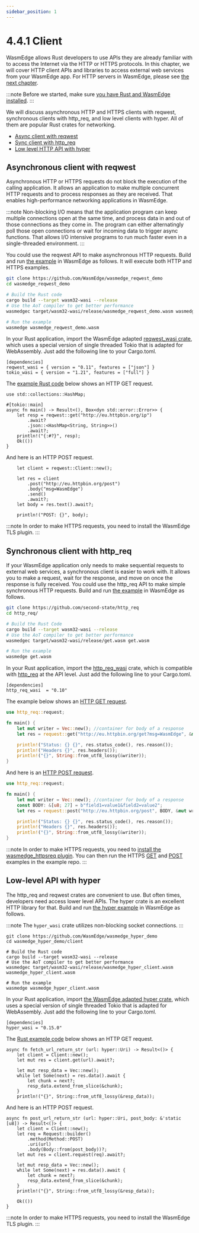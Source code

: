 ```yaml
---
sidebar_position: 1
---
```


# 4.4.1 Client

WasmEdge allows Rust developers to use APIs they are already familiar with to access the Internet via the HTTP or HTTPS protocols. In this chapter, we will cover HTTP client APIs and libraries to access external web services from your WasmEdge app. For HTTP servers in WasmEdge, please see [the next chapter](server).

<!-- prettier-ignore -->
:::note
Before we started, make sure [you have Rust and WasmEdge installed](../setup).
:::

We will discuss asynchronous HTTP and HTTPS clients with reqwest, synchronous clients with http_req, and low level clients with hyper. All of them are popular Rust crates for networking.

-   [Async client with reqwest](#asynchronous-client-with-reqwest)
-   [Sync client with http_req](#synchronous-client-with-http-req)
-   [Low level HTTP API with hyper](#low-level-api-with-hyper)

## Asynchronous client with reqwest

Asynchronous HTTP or HTTPS requests do not block the execution of the calling application. It allows an application to make multiple concurrent HTTP requests and to process responses as they are received. That enables high-performance networking applications in WasmEdge.

<!-- prettier-ignore -->
:::note
Non-blocking I/O means that the application program can keep multiple connections open at the same time, and process data in and out of those connections as they come in. The program can either alternatingly poll those open connections or wait for incoming data to trigger async functions. That allows I/O intensive programs to run much faster even in a single-threaded environment.
:::

You could use the reqwest API to make asynchronous HTTP requests. Build and run [the example](https://github.com/WasmEdge/wasmedge_reqwest_demo/) in WasmEdge as follows. It will execute both HTTP and HTTPS examples.

```bash
git clone https://github.com/WasmEdge/wasmedge_reqwest_demo
cd wasmedge_reqwest_demo

# Build the Rust code
cargo build --target wasm32-wasi --release
# Use the AoT compiler to get better performance
wasmedgec target/wasm32-wasi/release/wasmedge_reqwest_demo.wasm wasmedge_reqwest_demo.wasm

# Run the example
wasmedge wasmedge_reqwest_demo.wasm
```

In your Rust application, import the WasmEdge adapted [reqwest_wasi crate](https://crates.io/crates/reqwest_wasi), which uses a special version of single threaded Tokio that is adapted for WebAssembly. Just add the following line to your Cargo.toml.

```
[dependencies]
reqwest_wasi = { version = "0.11", features = ["json"] }
tokio_wasi = { version = "1.21", features = ["full"] }
```

The [example Rust code](https://github.com/WasmEdge/wasmedge_reqwest_demo/blob/main/src/main.rs) below shows an HTTP GET request.

```
use std::collections::HashMap;

#[tokio::main]
async fn main() -> Result<(), Box<dyn std::error::Error>> {
    let resp = reqwest::get("http://eu.httpbin.org/ip")
        .await?
        .json::<HashMap<String, String>>()
        .await?;
    println!("{:#?}", resp);
    Ok(())
}
```

And here is an HTTP POST request.

```
    let client = reqwest::Client::new();

    let res = client
        .post("http://eu.httpbin.org/post")
        .body("msg=WasmEdge")
        .send()
        .await?;
    let body = res.text().await?;

    println!("POST: {}", body);
```

<!-- prettier-ignore -->
:::note
In order to make HTTPS requests, you need to install the WasmEdge TLS plugin.
:::

## Synchronous client with http_req

If your WasmEdge application only needs to make sequential requests to external web services, a synchronous client is easier to work with. It allows you to make a request, wait for the response, and move on once the response is fully received. You could use the http_req API to make simple synchronous HTTP requests. Build and run [the example](https://github.com/second-state/http_req/) in WasmEdge as follows.

```bash
git clone https://github.com/second-state/http_req
cd http_req/

# Build the Rust Code
cargo build --target wasm32-wasi --release
# Use the AoT compiler to get better performance
wasmedgec target/wasm32-wasi/release/get.wasm get.wasm

# Run the example
wasmedge get.wasm
```

In your Rust application, import the [http_req_wasi](https://crates.io/crates/http_req_wasi) crate, which is compatible with [http_req](https://github.com/jayjamesjay/http_req) at the API level. Just add the following line to your Cargo.toml.

```
[dependencies]
http_req_wasi  = "0.10"
```

The example below shows an [HTTP GET request](https://github.com/second-state/http_req/blob/master/examples/get.rs).

```rust
use http_req::request;

fn main() {
    let mut writer = Vec::new(); //container for body of a response
    let res = request::get("http://eu.httpbin.org/get?msg=WasmEdge", &mut writer).unwrap();

    println!("Status: {} {}", res.status_code(), res.reason());
    println!("Headers {}", res.headers());
    println!("{}", String::from_utf8_lossy(&writer));
}
```

And here is an [HTTP POST request](https://github.com/second-state/http_req/blob/master/examples/post.rs).

```rust
use http_req::request;

fn main() {
    let mut writer = Vec::new(); //container for body of a response
    const BODY: &[u8; 27] = b"field1=value1&field2=value2";
    let res = request::post("http://eu.httpbin.org/post", BODY, &mut writer).unwrap();

    println!("Status: {} {}", res.status_code(), res.reason());
    println!("Headers {}", res.headers());
    println!("{}", String::from_utf8_lossy(&writer));
}
```

<!-- prettier-ignore -->
:::note
In order to make HTTPS requests, you need to [install the wasmedge_httpsreq plugin](../../build-and-run/install#wasmedge-httpsreq-plugin). You can then run the HTTPS [GET](https://github.com/second-state/http_req/blob/master/examples/get_https.rs) and [POST](https://github.com/second-state/http_req/blob/master/examples/post_https.rs) examples in the example repo.
:::

## Low-level API with hyper

The http_req and reqwest crates are convenient to use. But often times, developers need access lower level APIs. The hyper crate is an excellent HTTP library for that. Build and run [the hyper example](https://github.com/WasmEdge/wasmedge_hyper_demo/) in WasmEdge as follows.

<!-- prettier-ignore -->
:::note
The `hyper_wasi` crate utilizes non-blocking socket connections.
:::

```
git clone https://github.com/WasmEdge/wasmedge_hyper_demo
cd wasmedge_hyper_demo/client

# Build the Rust code
cargo build --target wasm32-wasi --release
# Use the AoT compiler to get better performance
wasmedgec target/wasm32-wasi/release/wasmedge_hyper_client.wasm wasmedge_hyper_client.wasm

# Run the example
wasmedge wasmedge_hyper_client.wasm
```

In your Rust application, import [the WasmEdge adapted hyper crate](https://crates.io/crates/hyper_wasi), which uses a special version of single threaded Tokio that is adapted for WebAssembly. Just add the following line to your Cargo.toml.

```
[dependencies]
hyper_wasi = "0.15.0"
```

The [Rust example code](https://github.com/WasmEdge/wasmedge_hyper_demo/blob/main/client/src/main.rs) below shows an HTTP GET request.

```
async fn fetch_url_return_str (url: hyper::Uri) -> Result<()> {
    let client = Client::new();
    let mut res = client.get(url).await?;

    let mut resp_data = Vec::new();
    while let Some(next) = res.data().await {
        let chunk = next?;
        resp_data.extend_from_slice(&chunk);
    }
    println!("{}", String::from_utf8_lossy(&resp_data));
```

And here is an HTTP POST request.

```
async fn post_url_return_str (url: hyper::Uri, post_body: &'static [u8]) -> Result<()> {
    let client = Client::new();
    let req = Request::builder()
        .method(Method::POST)
        .uri(url)
        .body(Body::from(post_body))?;
    let mut res = client.request(req).await?;

    let mut resp_data = Vec::new();
    while let Some(next) = res.data().await {
        let chunk = next?;
        resp_data.extend_from_slice(&chunk);
    }
    println!("{}", String::from_utf8_lossy(&resp_data));

    Ok(())
}
```

<!-- prettier-ignore -->
:::note
In order to make HTTPS requests, you need to install the WasmEdge TLS plugin.
:::
